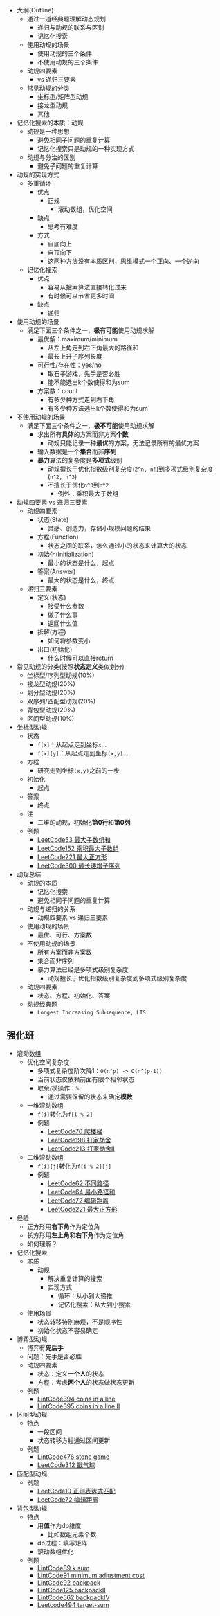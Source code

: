 * 大纲(Outline)
  * 通过一道经典题理解动态规划
    * 递归与动规的联系与区别
    * 记忆化搜索
  * 使用动规的场景
    * 使用动规的三个条件
    * 不使用动规的三个条件
  * 动规四要素
    * vs 递归三要素
  * 常见动规的分类
    * 坐标型/矩阵型动规
    * 接龙型动规
    * 其他
* 记忆化搜索的本质：动规
  * 动规是一种思想
    * 避免相同子问题的重复计算
    * 记忆化搜索只是动规的一种实现方式
  * 动规与分治的区别
    * 避免子问题的重复计算
* 动规的实现方式
  * 多重循环
    * 优点
      * 正规
        * 滚动数组，优化空间
    * 缺点
      * 思考有难度
    * 方式
      * 自底向上
      * 自顶向下
      * 这两种方法没有本质区别，思维模式一个正向、一个逆向
  * 记忆化搜索
    * 优点
      * 容易从搜索算法直接转化过来
      * 有时候可以节省更多时间
    * 缺点
      * 递归
* 使用动规的场景
  * 满足下面三个条件之一，**极有可能**使用动规求解
    * 最优解：maximum/minimum
      * 从左上角走到右下角最大的路径和
      * 最长上升子序列长度
    * 可行性/存在性：yes/no
      * 取石子游戏，先手是否必胜
      * 能不能选出k个数使得和为sum
    * 方案数：count
      * 有多少种方式走到右下角
      * 有多少种方法选出k个数使得和为sum
* 不使用动规的场景
  * 满足下面三个条件之一，**极不可能**使用动规求解
    * 求出所有**具体**的方案而非方案**个数**
      * 动规只能记录一种**最优**的方案，无法记录所有的最优方案
    * 输入数据是一个**集合**而非**序列**
    * **暴力**算法的复杂度是**多项式**级别
      * 动规擅长于优化指数级别复杂度(`2^n, n!`)到多项式级别复杂度(`n^2, n^3`)
      * 不擅长于优化`n^3`到`n^2`
        * 例外：乘积最大子数组
* 动规四要素 vs 递归三要素
  * 动规四要素
    * 状态(State)
      * 灵感、创造力，存储小规模问题的结果
    * 方程(Function)
      * 状态之间的联系，怎么通过小的状态来计算大的状态
    * 初始化(Initialization)
      * 最小的状态是什么，起点
    * 答案(Answer)
      * 最大的状态是什么，终点
  * 递归三要素
    * 定义(状态)
      * 接受什么参数
      * 做了什么事
      * 返回什么值
    * 拆解(方程)
      * 如何将参数变小
    * 出口(初始化)
      * 什么时候可以直接return
* 常见动规的分类(按照**状态定义**类似划分)
  * 坐标型/序列型动规(10%)
  * 接龙型动规(20%)
  * 划分型动规(20%)
  * 双序列/匹配型动规(20%)
  * 背包型动规(20%)
  * 区间型动规(10%)
* 坐标型动规
  * 状态
    * `f[x]`：从起点走到坐标`x`...
    * `f[x][y]`：从起点走到坐标`(x,y)`...
  * 方程
    * 研究走到坐标`(x,y)`之前的一步
  * 初始化
    * 起点
  * 答案
    * 终点
  * 注
    * 二维的动规，初始化**第0行**和**第0列**
  * 例题
    * [LeetCode53 最大子数组和](https://leetcode.cn/problems/maximum-subarray/)
    * [LeetCode152 乘积最大子数组](https://leetcode.cn/problems/maximum-product-subarray/)
    * [LeetCode221 最大正方形](https://leetcode.cn/problems/maximal-square/)
    * [LeetCode300 最长递增子序列](https://leetcode.cn/problems/longest-increasing-subsequence/)
* 动规总结
  * 动规的本质
    * 记忆化搜索
    * 避免相同子问题的重复计算
  * 动规与递归的关系
    * 动规四要素 vs 递归三要素
  * 使用动规的场景
    * 最优、可行、方案数
  * 不使用动规的场景
    * 所有方案而非方案数
    * 集合而非序列
    * 暴力算法已经是多项式级别复杂度
      * 动规擅长于优化指数级别复杂度到多项式级别复杂度
  * 动规四要素
    * 状态、方程、初始化、答案
  * 动规经典题
    * `Longest Increasing Subsequence, LIS`

## 强化班
* 滚动数组
  * 优化空间复杂度
    * 多项式复杂度阶次降1：`O(n^p) -> O(n^(p-1))`
    * 当前状态仅依赖前面有限个相邻状态
    * 取余/模操作：`%`
      * 通过需要保留的状态来确定**模数**
  * 一维滚动数组
    * `f[i]`转化为`f[i % 2]`
    * 例题
      * [LeetCode70 爬楼梯](https://leetcode-cn.com/problems/climbing-stairs/)
      * [LeetCode198 打家劫舍](https://leetcode-cn.com/problems/house-robber/)
      * [LeetCode213 打家劫舍II](https://leetcode-cn.com/problems/house-robber-ii/)
  * 二维滚动数组
    * `f[i][j]`转化为`f[i % 2][j]`
    * 例题
      * [LeetCode62 不同路径](https://leetcode-cn.com/problems/unique-paths/)
      * [LeetCode64 最小路径和](https://leetcode-cn.com/problems/minimum-path-sum/)
      * [LeetCode72 编辑距离](https://leetcode-cn.com/problems/edit-distance/)
      * [LeetCode221 最大正方形](https://leetcode-cn.com/problems/maximal-square/)
* 经验
  * 正方形用**右下角**作为定位角
  * 长方形用**左上角和右下角**作为定位角
  * 如何理解？
* 记忆化搜索
  * 本质
    * 动规
      * 解决重复计算的搜索
      * 实现方式
        * 循环：从小到大递推
        * 记忆化搜索：从大到小搜索
  * 使用场景
    * 状态转移特别麻烦，不是顺序性
    * 初始化状态不容易确定
* 博弈型动规
  * 博弈有**先后手**
  * 问题：先手是否必胜
  * 动规四要素
    * 状态：定义**一个人**的状态
    * 方程：考虑**两个人**的状态做状态更新
  * 例题
    * [LintCode394 coins in a line](https://www.lintcode.com/problem/394/)
    * [LintCode395 coins in a line II](https://www.lintcode.com/problem/395)
* 区间型动规
  * 特点
    * 一段区间
    * 状态转移方程通过区间更新
  * 例题
    * [LintCode476 stone game](https://www.lintcode.com/problem/476/)
    * [LeetCode312 戳气球](https://leetcode-cn.com/problems/burst-balloons/)
* 匹配型动规
  * 例题
    * [LeetCode10 正则表达式匹配](https://leetcode.cn/problems/regular-expression-matching/)
    * [LeetCode72 编辑距离](https://leetcode.cn/problems/edit-distance/)
* 背包型动规
  * 特点
    * 用**值**作为dp维度
      * 比如数组元素个数
    * dp过程：填写矩阵
    * 滚动数组优化
  * 例题
    * [LintCode89 k sum](https://www.lintcode.com/problem/89/)
    * [LintCode91 minimum adjustment cost](https://www.lintcode.com/problem/91/)
    * [LintCode92 backpack](https://www.lintcode.com/problem/92/)
    * [LintCode125 backpackII](https://www.lintcode.com/problem/125/)
    * [LintCode562 backpackIV](https://www.lintcode.com/problem/562/)
    * [Leetcode494 target-sum](https://leetcode.cn/problems/target-sum/)
